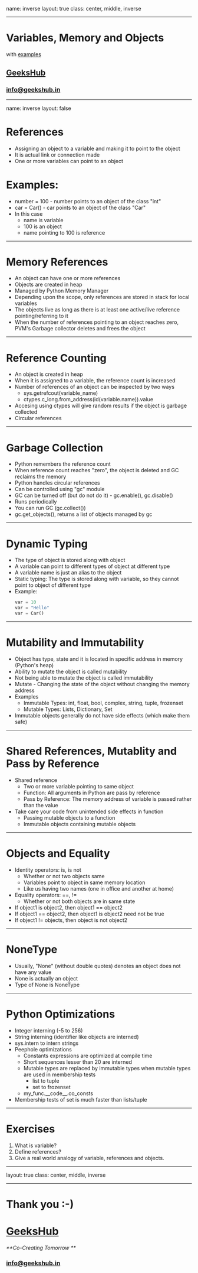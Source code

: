 name: inverse
layout: true
class: center, middle, inverse

---

# Variables, Memory and Objects
with [examples](variables_memory_objects.ipynb)
## [GeeksHub](http://www.geekshub.in)
### [info@geekshub.in](mailto:info@geekshub.in)

---

name: inverse
layout: false


# References
- Assigning an object to a variable and making it to point to the object
- It is actual link or connection made
- One or more variables can point to an object

# Examples:
* number = 100 - number points to an object of the class "int"
* car = Car() - car points to an object of the class "Car"
* In this case
    * name is variable
    * 100 is an object
    * name pointing to 100 is reference
---

# Memory References
- An object can have one or more references
- Objects are created in heap
- Managed by Python Memory Manager
- Depending upon the scope, only references are stored in stack for local variables
- The objects live as long as there is at least one active/live reference pointing/referring to it
- When the number of references pointing to an object reaches zero, PVM's Garbage collector deletes and frees the object

---
# Reference Counting
- An object is created in heap
- When it is assigned to a variable, the reference count is increased
- Number of references of an object can be inspected by two ways
	- sys.getrefcout(variable_name)
    - ctypes.c_long.from_address(id(variable.name)).value
- Accesing using ctypes will give random results if the object is garbage collected
- Circular references

---

# Garbage Collection
 - Python remembers the reference count
 - When reference count reaches "zero", the object is deleted and GC reclaims the memory
 - Python handles circular references
 - Can be controlled using "gc" module
 - GC can be turned off (but do not do it) - gc.enable(), gc.disable()
 - Runs periodically
 - You can run GC (gc.collect())
 - gc.get_objects(), returns a list of objects managed by gc

---

# Dynamic Typing
* The type of object is stored along with object
* A variable can point to different types of object at different type
* A variable name is just an alias to the object
* Static typing: The type is stored along with variable, so they cannot point to object of different type
* Example:
    ```python
    var = 10
    var = "Hello"
    var = Car()
    ```

---

# Mutability and Immutability
* Object has type, state and it is located in specific address in memory (Python's heap)
* Ability to mutate the object is called mutability
* Not being able to mutate the object is called immutability
* Mutate - Changing the state of the object without changing the memory address
* Examples
    * Immutable Types: int, float, bool, complex, string, tuple, frozenset
    * Mutable Types: Lists, Dictionary, Set
* Immutable objects generally do not have side effects (which make them safe)

---

# Shared References, Mutablity and Pass by Reference
* Shared reference
    * Two or more variable pointing to same object
    * Function: All arguments in Python are pass by reference
    * Pass by Reference: The memory address of variable is passed rather than the value
* Take care your code from unintended side effects in function
    * Passing mutable objects to a function
    * Immutable objects containing mutable objects

---

# Objects and Equality
* Identity operators: is, is not
    * Whether or not two objects same
    * Variables point to object in same memory location
    * Like us having two names (one in office and another at home)
* Equality operators: ==, !=
    * Whether or not both objects are in same state
* If object1 is object2, then object1 == object2
* If object1 == object2, then object1 is object2 need not be true
* If object1 != objects, then object is not object2

---

# NoneType
* Usually, "None" (without double quotes) denotes an object does not have any value
* None is actually an object
* Type of None is NoneType

---

# Python Optimizations
* Integer interning (-5 to 256)
* String interning (identifier like objects are interned)
* sys.intern to intern strings
* Peephole optimizations
    * Constants expressions are optimized at compile time
    * Short sequences lesser than 20 are interned
    * Mutable types are replaced by immutable types when mutable types are used in membership tests
        * list to tuple
        * set to frozenset
    * my_func.\_\_code\_\_.co_consts
* Membership tests of set is much faster than lists/tuple

---

# Exercises 

1. What is variable?
2. Define references?
3. Give a real world analogy of variable, references and objects.

---

layout: true
class: center, middle, inverse

---

# Thank you :-)

# [GeeksHub](http://www.geekshub.in)
_**Co-Creating Tomorrow **_
### [info@geekshub.in](mailto:info@geekshub.in)